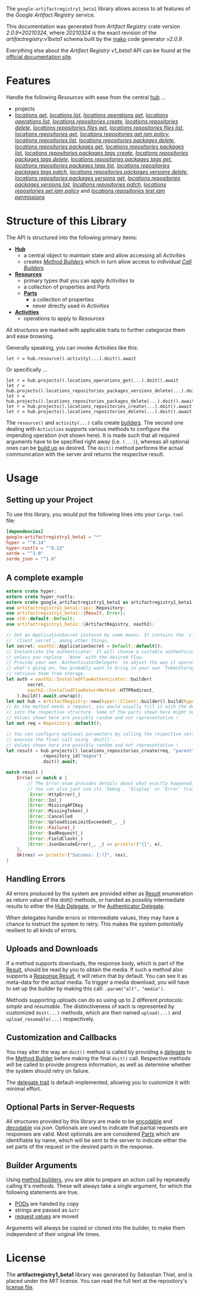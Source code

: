 <!---
DO NOT EDIT !
This file was generated automatically from 'src/mako/api/README.md.mako'
DO NOT EDIT !
-->
The `google-artifactregistry1_beta1` library allows access to all features of the *Google Artifact Registry* service.

This documentation was generated from *Artifact Registry* crate version *2.0.9+20210324*, where *20210324* is the exact revision of the *artifactregistry:v1beta1* schema built by the [mako](http://www.makotemplates.org/) code generator *v2.0.9*.

Everything else about the *Artifact Registry* *v1_beta1* API can be found at the
[official documentation site](https://cloud.google.com/artifacts/docs/).
# Features

Handle the following *Resources* with ease from the central [hub](https://docs.rs/google-artifactregistry1_beta1/2.0.9+20210324/google_artifactregistry1_beta1/ArtifactRegistry) ... 

* projects
 * [*locations get*](https://docs.rs/google-artifactregistry1_beta1/2.0.9+20210324/google_artifactregistry1_beta1/api::ProjectLocationGetCall), [*locations list*](https://docs.rs/google-artifactregistry1_beta1/2.0.9+20210324/google_artifactregistry1_beta1/api::ProjectLocationListCall), [*locations operations get*](https://docs.rs/google-artifactregistry1_beta1/2.0.9+20210324/google_artifactregistry1_beta1/api::ProjectLocationOperationGetCall), [*locations operations list*](https://docs.rs/google-artifactregistry1_beta1/2.0.9+20210324/google_artifactregistry1_beta1/api::ProjectLocationOperationListCall), [*locations repositories create*](https://docs.rs/google-artifactregistry1_beta1/2.0.9+20210324/google_artifactregistry1_beta1/api::ProjectLocationRepositoryCreateCall), [*locations repositories delete*](https://docs.rs/google-artifactregistry1_beta1/2.0.9+20210324/google_artifactregistry1_beta1/api::ProjectLocationRepositoryDeleteCall), [*locations repositories files get*](https://docs.rs/google-artifactregistry1_beta1/2.0.9+20210324/google_artifactregistry1_beta1/api::ProjectLocationRepositoryFileGetCall), [*locations repositories files list*](https://docs.rs/google-artifactregistry1_beta1/2.0.9+20210324/google_artifactregistry1_beta1/api::ProjectLocationRepositoryFileListCall), [*locations repositories get*](https://docs.rs/google-artifactregistry1_beta1/2.0.9+20210324/google_artifactregistry1_beta1/api::ProjectLocationRepositoryGetCall), [*locations repositories get iam policy*](https://docs.rs/google-artifactregistry1_beta1/2.0.9+20210324/google_artifactregistry1_beta1/api::ProjectLocationRepositoryGetIamPolicyCall), [*locations repositories list*](https://docs.rs/google-artifactregistry1_beta1/2.0.9+20210324/google_artifactregistry1_beta1/api::ProjectLocationRepositoryListCall), [*locations repositories packages delete*](https://docs.rs/google-artifactregistry1_beta1/2.0.9+20210324/google_artifactregistry1_beta1/api::ProjectLocationRepositoryPackageDeleteCall), [*locations repositories packages get*](https://docs.rs/google-artifactregistry1_beta1/2.0.9+20210324/google_artifactregistry1_beta1/api::ProjectLocationRepositoryPackageGetCall), [*locations repositories packages list*](https://docs.rs/google-artifactregistry1_beta1/2.0.9+20210324/google_artifactregistry1_beta1/api::ProjectLocationRepositoryPackageListCall), [*locations repositories packages tags create*](https://docs.rs/google-artifactregistry1_beta1/2.0.9+20210324/google_artifactregistry1_beta1/api::ProjectLocationRepositoryPackageTagCreateCall), [*locations repositories packages tags delete*](https://docs.rs/google-artifactregistry1_beta1/2.0.9+20210324/google_artifactregistry1_beta1/api::ProjectLocationRepositoryPackageTagDeleteCall), [*locations repositories packages tags get*](https://docs.rs/google-artifactregistry1_beta1/2.0.9+20210324/google_artifactregistry1_beta1/api::ProjectLocationRepositoryPackageTagGetCall), [*locations repositories packages tags list*](https://docs.rs/google-artifactregistry1_beta1/2.0.9+20210324/google_artifactregistry1_beta1/api::ProjectLocationRepositoryPackageTagListCall), [*locations repositories packages tags patch*](https://docs.rs/google-artifactregistry1_beta1/2.0.9+20210324/google_artifactregistry1_beta1/api::ProjectLocationRepositoryPackageTagPatchCall), [*locations repositories packages versions delete*](https://docs.rs/google-artifactregistry1_beta1/2.0.9+20210324/google_artifactregistry1_beta1/api::ProjectLocationRepositoryPackageVersionDeleteCall), [*locations repositories packages versions get*](https://docs.rs/google-artifactregistry1_beta1/2.0.9+20210324/google_artifactregistry1_beta1/api::ProjectLocationRepositoryPackageVersionGetCall), [*locations repositories packages versions list*](https://docs.rs/google-artifactregistry1_beta1/2.0.9+20210324/google_artifactregistry1_beta1/api::ProjectLocationRepositoryPackageVersionListCall), [*locations repositories patch*](https://docs.rs/google-artifactregistry1_beta1/2.0.9+20210324/google_artifactregistry1_beta1/api::ProjectLocationRepositoryPatchCall), [*locations repositories set iam policy*](https://docs.rs/google-artifactregistry1_beta1/2.0.9+20210324/google_artifactregistry1_beta1/api::ProjectLocationRepositorySetIamPolicyCall) and [*locations repositories test iam permissions*](https://docs.rs/google-artifactregistry1_beta1/2.0.9+20210324/google_artifactregistry1_beta1/api::ProjectLocationRepositoryTestIamPermissionCall)




# Structure of this Library

The API is structured into the following primary items:

* **[Hub](https://docs.rs/google-artifactregistry1_beta1/2.0.9+20210324/google_artifactregistry1_beta1/ArtifactRegistry)**
    * a central object to maintain state and allow accessing all *Activities*
    * creates [*Method Builders*](https://docs.rs/google-artifactregistry1_beta1/2.0.9+20210324/google_artifactregistry1_beta1/client::MethodsBuilder) which in turn
      allow access to individual [*Call Builders*](https://docs.rs/google-artifactregistry1_beta1/2.0.9+20210324/google_artifactregistry1_beta1/client::CallBuilder)
* **[Resources](https://docs.rs/google-artifactregistry1_beta1/2.0.9+20210324/google_artifactregistry1_beta1/client::Resource)**
    * primary types that you can apply *Activities* to
    * a collection of properties and *Parts*
    * **[Parts](https://docs.rs/google-artifactregistry1_beta1/2.0.9+20210324/google_artifactregistry1_beta1/client::Part)**
        * a collection of properties
        * never directly used in *Activities*
* **[Activities](https://docs.rs/google-artifactregistry1_beta1/2.0.9+20210324/google_artifactregistry1_beta1/client::CallBuilder)**
    * operations to apply to *Resources*

All *structures* are marked with applicable traits to further categorize them and ease browsing.

Generally speaking, you can invoke *Activities* like this:

```Rust,ignore
let r = hub.resource().activity(...).doit().await
```

Or specifically ...

```ignore
let r = hub.projects().locations_operations_get(...).doit().await
let r = hub.projects().locations_repositories_packages_versions_delete(...).doit().await
let r = hub.projects().locations_repositories_packages_delete(...).doit().await
let r = hub.projects().locations_repositories_create(...).doit().await
let r = hub.projects().locations_repositories_delete(...).doit().await
```

The `resource()` and `activity(...)` calls create [builders][builder-pattern]. The second one dealing with `Activities` 
supports various methods to configure the impending operation (not shown here). It is made such that all required arguments have to be 
specified right away (i.e. `(...)`), whereas all optional ones can be [build up][builder-pattern] as desired.
The `doit()` method performs the actual communication with the server and returns the respective result.

# Usage

## Setting up your Project

To use this library, you would put the following lines into your `Cargo.toml` file:

```toml
[dependencies]
google-artifactregistry1_beta1 = "*"
hyper = "^0.14"
hyper-rustls = "^0.22"
serde = "^1.0"
serde_json = "^1.0"
```

## A complete example

```Rust
extern crate hyper;
extern crate hyper_rustls;
extern crate google_artifactregistry1_beta1 as artifactregistry1_beta1;
use artifactregistry1_beta1::api::Repository;
use artifactregistry1_beta1::{Result, Error};
use std::default::Default;
use artifactregistry1_beta1::{ArtifactRegistry, oauth2};

// Get an ApplicationSecret instance by some means. It contains the `client_id` and 
// `client_secret`, among other things.
let secret: oauth2::ApplicationSecret = Default::default();
// Instantiate the authenticator. It will choose a suitable authentication flow for you, 
// unless you replace  `None` with the desired Flow.
// Provide your own `AuthenticatorDelegate` to adjust the way it operates and get feedback about 
// what's going on. You probably want to bring in your own `TokenStorage` to persist tokens and
// retrieve them from storage.
let auth = oauth2::InstalledFlowAuthenticator::builder(
        secret,
        oauth2::InstalledFlowReturnMethod::HTTPRedirect,
    ).build().await.unwrap();
let mut hub = ArtifactRegistry::new(hyper::Client::builder().build(hyper_rustls::HttpsConnector::with_native_roots()), auth);
// As the method needs a request, you would usually fill it with the desired information
// into the respective structure. Some of the parts shown here might not be applicable !
// Values shown here are possibly random and not representative !
let mut req = Repository::default();

// You can configure optional parameters by calling the respective setters at will, and
// execute the final call using `doit()`.
// Values shown here are possibly random and not representative !
let result = hub.projects().locations_repositories_create(req, "parent")
             .repository_id("magna")
             .doit().await;

match result {
    Err(e) => match e {
        // The Error enum provides details about what exactly happened.
        // You can also just use its `Debug`, `Display` or `Error` traits
         Error::HttpError(_)
        |Error::Io(_)
        |Error::MissingAPIKey
        |Error::MissingToken(_)
        |Error::Cancelled
        |Error::UploadSizeLimitExceeded(_, _)
        |Error::Failure(_)
        |Error::BadRequest(_)
        |Error::FieldClash(_)
        |Error::JsonDecodeError(_, _) => println!("{}", e),
    },
    Ok(res) => println!("Success: {:?}", res),
}

```
## Handling Errors

All errors produced by the system are provided either as [Result](https://docs.rs/google-artifactregistry1_beta1/2.0.9+20210324/google_artifactregistry1_beta1/client::Result) enumeration as return value of
the doit() methods, or handed as possibly intermediate results to either the 
[Hub Delegate](https://docs.rs/google-artifactregistry1_beta1/2.0.9+20210324/google_artifactregistry1_beta1/client::Delegate), or the [Authenticator Delegate](https://docs.rs/yup-oauth2/*/yup_oauth2/trait.AuthenticatorDelegate.html).

When delegates handle errors or intermediate values, they may have a chance to instruct the system to retry. This 
makes the system potentially resilient to all kinds of errors.

## Uploads and Downloads
If a method supports downloads, the response body, which is part of the [Result](https://docs.rs/google-artifactregistry1_beta1/2.0.9+20210324/google_artifactregistry1_beta1/client::Result), should be
read by you to obtain the media.
If such a method also supports a [Response Result](https://docs.rs/google-artifactregistry1_beta1/2.0.9+20210324/google_artifactregistry1_beta1/client::ResponseResult), it will return that by default.
You can see it as meta-data for the actual media. To trigger a media download, you will have to set up the builder by making
this call: `.param("alt", "media")`.

Methods supporting uploads can do so using up to 2 different protocols: 
*simple* and *resumable*. The distinctiveness of each is represented by customized 
`doit(...)` methods, which are then named `upload(...)` and `upload_resumable(...)` respectively.

## Customization and Callbacks

You may alter the way an `doit()` method is called by providing a [delegate](https://docs.rs/google-artifactregistry1_beta1/2.0.9+20210324/google_artifactregistry1_beta1/client::Delegate) to the 
[Method Builder](https://docs.rs/google-artifactregistry1_beta1/2.0.9+20210324/google_artifactregistry1_beta1/client::CallBuilder) before making the final `doit()` call. 
Respective methods will be called to provide progress information, as well as determine whether the system should 
retry on failure.

The [delegate trait](https://docs.rs/google-artifactregistry1_beta1/2.0.9+20210324/google_artifactregistry1_beta1/client::Delegate) is default-implemented, allowing you to customize it with minimal effort.

## Optional Parts in Server-Requests

All structures provided by this library are made to be [encodable](https://docs.rs/google-artifactregistry1_beta1/2.0.9+20210324/google_artifactregistry1_beta1/client::RequestValue) and 
[decodable](https://docs.rs/google-artifactregistry1_beta1/2.0.9+20210324/google_artifactregistry1_beta1/client::ResponseResult) via *json*. Optionals are used to indicate that partial requests are responses 
are valid.
Most optionals are are considered [Parts](https://docs.rs/google-artifactregistry1_beta1/2.0.9+20210324/google_artifactregistry1_beta1/client::Part) which are identifiable by name, which will be sent to 
the server to indicate either the set parts of the request or the desired parts in the response.

## Builder Arguments

Using [method builders](https://docs.rs/google-artifactregistry1_beta1/2.0.9+20210324/google_artifactregistry1_beta1/client::CallBuilder), you are able to prepare an action call by repeatedly calling it's methods.
These will always take a single argument, for which the following statements are true.

* [PODs][wiki-pod] are handed by copy
* strings are passed as `&str`
* [request values](https://docs.rs/google-artifactregistry1_beta1/2.0.9+20210324/google_artifactregistry1_beta1/client::RequestValue) are moved

Arguments will always be copied or cloned into the builder, to make them independent of their original life times.

[wiki-pod]: http://en.wikipedia.org/wiki/Plain_old_data_structure
[builder-pattern]: http://en.wikipedia.org/wiki/Builder_pattern
[google-go-api]: https://github.com/google/google-api-go-client

# License
The **artifactregistry1_beta1** library was generated by Sebastian Thiel, and is placed 
under the *MIT* license.
You can read the full text at the repository's [license file][repo-license].

[repo-license]: https://github.com/Byron/google-apis-rsblob/main/LICENSE.md
